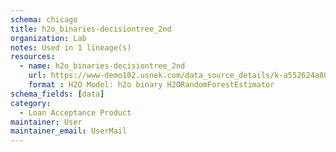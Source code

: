 ```yaml
---
schema: chicago
title: h2o_binaries-decisiontree_2nd
organization: Lab
notes: Used in 1 lineage(s)
resources:
  - name: h2o_binaries-decisiontree_2nd 
    url: https://www-demo102.usnek.com/data_source_details/k-a552624a801786a491fa7e17f1ff861b878ac06cdc307f6762f3d32e93b5281e 
    format : H2O Model: h2o binary H2ORandomForestEstimator
schema_fields: [data]
category:
  - Loan Acceptance Product
maintainer: User
maintainer_email: UserMail
---
```

